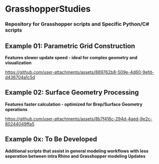 # GrasshopperStudies

### Repository for Grasshopper scripts and Specific Python/C# scripts

## Example 01: Parametric Grid Construction
**Features slower update speed - ideal for complex geometry and visualization**

https://github.com/user-attachments/assets/889762b8-509e-4d60-9efd-d436704a1c5d





## Example 02: Surface Geometry Processing
**Features faster calculation - optimized for Brep/Surface Geometry operations**

https://github.com/user-attachments/assets/8b7f416c-294d-4aed-9e2c-80244049ffa5


## Example 0x: To Be Developed
**Additional scripts that assist in general modeling workflows with less seperation between intra Rhino and Grasshopper modeling Updates**
